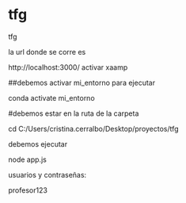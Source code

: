 # tfg
 tfg

la url donde se corre es 

http://localhost:3000/
activar xaamp

##debemos activar mi_entorno para ejecutar

conda activate mi_entorno

#debemos estar en la ruta de la carpeta

cd C:/Users/cristina.cerralbo/Desktop/proyectos/tfg

debemos ejecutar 

node app.js

usuarios y contraseñas:


profesor123